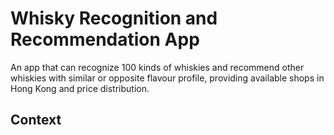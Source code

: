 # Whisky Recognition and Recommendation App 
An app that can recognize 100 kinds of whiskies and recommend other whiskies with similar or opposite flavour profile, providing available shops in Hong Kong and price distribution.

## Context

